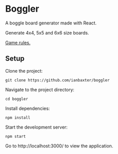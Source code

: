 # Boggler

A boggle board generator made with React.

Generate 4x4, 5x5 and 6x6 size boards. 

[Game rules.](https://en.wikipedia.org/wiki/Boggle#Rules)

## Setup

Clone the project:

```
git clone https://github.com/ianbaxter/boggler
```

Navigate to the project directory:

```
cd boggler
```

Install dependencies:

```
npm install
```

Start the development server:

```
npm start
```

Go to http://localhost:3000/ to view the application.
